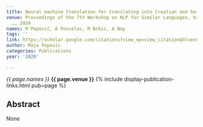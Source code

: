```yaml
---
title: Neural machine translation for translating into Croatian and Serbian
venue: Proceedings of the 7th Workshop on NLP for Similar Languages, Varieties and
  …, 2020
names: M Popović, A Poncelas, M Brkić, A Way
tags: ''
link: https://scholar.google.com/citations?view_op=view_citation&hl=en&user=KdAV2Y0AAAAJ&pagesize=100&sortby=pubdate&citation_for_view=KdAV2Y0AAAAJ:PELIpwtuRlgC
author: Maja Popovic
categories: Publications
year: '2020'

---
```


*{{ page.names }}*
**{{ page.venue }}**
{% include display-publication-links.html pub=page %}
## Abstract

None
